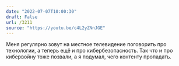 ```yaml
---
date: "2022-07-07T10:00:30"
draft: False
url: /3211
source: "https://youtu.be/c4L2yZNnJGE"
---
```


Меня регулярно зовут на местное телевидение поговорить про технологии, а теперь ещё и про кибербезопасность. Так что и про кибервойну тоже позвали, а я подумал, чего контенту пропадать.
